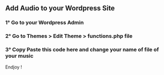 ## Add Audio to your Wordpress Site
### 1° Go to your Wordpress Admin
### 2° Go to Themes > Edit Theme > functions.php file
### 3° Copy Paste this code here and change your name of file of your music

Endjoy !
